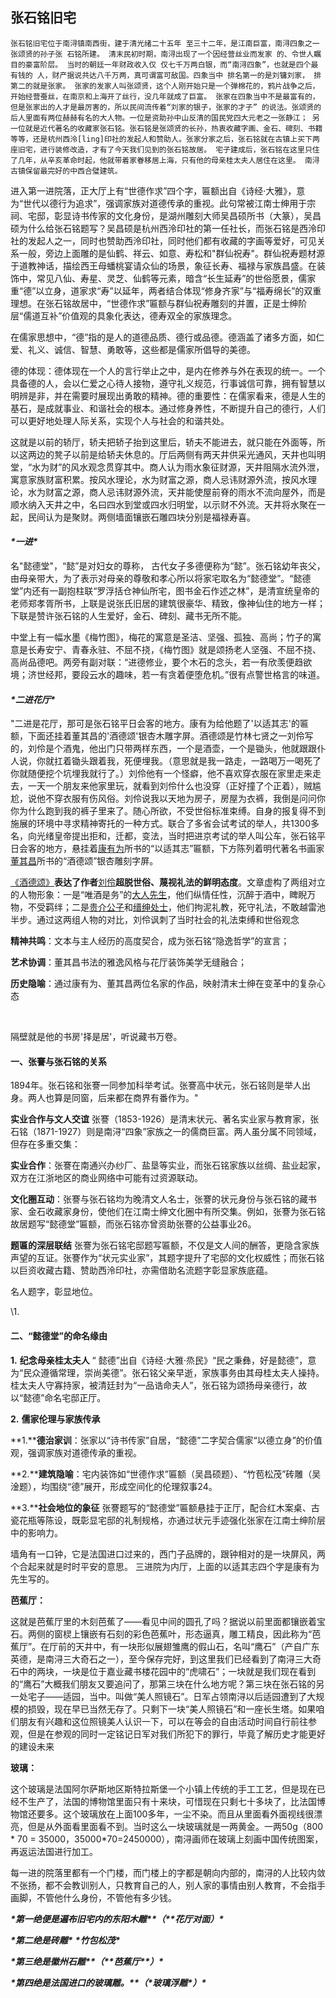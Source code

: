 ## 张石铭旧宅

```
张石铭旧宅位于南浔镇南西街，建于清光绪二十五年 至三十二年，是江南巨富，南浔四象之一张颂贤的孙子张 石铭所建。 清末民初时期，南浔出现了一个因经营丝业而发家 的、令世人瞩目的豪富阶层。 当时的朝廷一年财政收入仅 仅七千万两白银，而“南浔四象”，也就是四个最有钱的 人，财产据说共达八千万两，真可谓富可敌国。四象当中 排名第一的是刘镛刘家， 排第二的就是张家。 张家的发家人叫张颂贤，这个人刚开始只是一个弹棉花的，鸦片战争之后，开始经营蚕丝，在南京和上海开了丝行，没几年就成了巨富。 张家在四象当中不是最富有的，但是张家出的人才是最厉害的，所以民间流传着“刘家的银子，张家的才子” 的说法。张颂贤的后人里面有两位赫赫有名的大人物。一位是资助孙中山反清的国民党四大元老之一张静江； 另一位就是近代著名的收藏家张石铭。张石铭是张颂贤的长孙，热衷收藏字画、金石、碑刻、书籍等等，还是杭州西泠[ling]印社的发起人和赞助人。张家分家之后，张石铭就在古镇上买下两座旧宅，进行装修改造，才有了今天我们见到的张石铭故居。 宅子建成后，张石铭在这里只住了几年，从辛亥革命时起，他就带着家眷移居上海，只有他的母亲桂太夫人居住在这里。 南浔古镇保留最完好的中西合璧建筑。
```



 

进入第一进院落，正大厅上有“世德作求”四个字，匾额出自《诗经·大雅》，意为“世代以德行为追求”，强调家族对道德传承的重视。此句常被江南士绅用于宗祠、宅邸，彰显诗书传家的文化身份，是湖州雕刻大师吴昌硕所书（大篆），吴昌硕为什么给张石铭题写？吴昌硕是杭州西泠印社的第一任社长，而张石铭是西泠印社的发起人之一，同时也赞助西泠印社，同时他们都有收藏的字画等爱好，可见关系一般，旁边上面雕的是仙鹤、祥云、如意、寿松和"群仙祝寿"。群仙祝寿题材源于道教神话，描绘西王母蟠桃宴请众仙的场景，象征长寿、福禄与家族昌盛。在装饰中，常见八仙、寿星、灵芝、仙鹤等元素，暗含“长生延寿”的世俗愿景，儒家重“德”以立身，道家求“寿”以延年，两者结合体现“修身齐家”与“福寿绵长”的双重理想。在张石铭故居中，“世德作求”匾额与群仙祝寿雕刻的并置，正是士绅阶层“儒道互补”价值观的具象化表达，德寿双全的家族理念。

在儒家思想中，“德”指的是人的道德品质、德行或品德。德涵盖了诸多方面，如仁爱、礼义、诚信、智慧、勇敢等，这些都是儒家所倡导的美德。

‌德的体现‌：德体现在一个人的言行举止之中，是内在修养与外在表现的统一。一个具备德的人，会以仁爱之心待人接物，遵守礼义规范，行事诚信可靠，拥有智慧以明辨是非，并在需要时展现出勇敢的精神。‌德的重要性‌：在儒家看来，德是人生的基石，是成就事业、和谐社会的根本。通过修身养性，不断提升自己的德行，人们可以更好地处理人际关系，实现个人与社会的和谐共处。

 

 

 

这就是以前的轿厅，轿夫把轿子抬到这里后，轿夫不能进去，就只能在外面等，所以这两边的凳子以前是给轿夫休息的。厅后两侧有两天井供采光通风，天井也叫明堂，“水为财”的风水观念贯穿其中。商人认为雨水象征财源，天井阻隔水流外泄，寓意家族财富积累。按风水理论，水为财富之源，商人忌讳财源外流，按风水理论，水为财富之源，商人忌讳财源外流，天井能使屋前脊的雨水不流向屋外，而是顺水纳入天井之中，名曰四水到堂或四水归明堂，以示财不外流。天井将水聚在一起，民间认为是聚财。两侧墙面镶嵌石雕四块分别是福禄寿喜。

 

#### ***\*一进\**** 

名"懿德堂"，“懿”是对妇女的尊称， 古代女子多德便称为“懿”。张石铭幼年丧父，由母亲带大，为了表示对母亲的尊敬和孝心所以将家宅取名为“懿德堂”。“懿德堂”内还有一副抱柱联“罗浮括仓神仙所宅，图书金石作述之林”，是清宣统皇帝的老师郑孝胥所书，上联是说张氏旧居的建筑很豪华、精致，像神仙住的地方一样；下联是赞许张石铭的人生爱好，金石、碑刻、藏书无所不能。

中堂上有一幅水墨《梅竹图》，梅花的寓意是圣洁、坚强、孤独、高尚；竹子的寓意是长寿安宁、青春永驻、不屈不挠，《梅竹图》就是颂扬老人坚强、不屈不挠、高尚品德吧。两旁有副对联：“进德修业，要个木石的念头，若一有欣羡便趋欲境；济世经邦，要段云水的趣味，若一有贪着便堕危机。”很有点警世格言的味道。

#### ***\*二进花厅\****

"二进是花厅，那可是张石铭平日会客的地方。康有为给他题了'以适其志'的匾额，下面还挂着董其昌的'酒德颂'银杏木雕字屏。酒德颂是竹林七贤之一刘伶写的，刘伶是个酒鬼，他出门只带两样东西，一个是酒壶，一个是锄头，他就跟跟仆人说，你就扛着锄头跟着我，死便埋我。（意思就是我一路走，一路喝万一喝死了你就随便挖个坑埋我就行了。）刘伶他有一个怪癖，他不喜欢穿衣服在家里走来走去，一天一个朋友来他家里玩，就看到刘伶什么也没穿（正好撞了个正着），贼尴尬，说他不穿衣服有伤风俗。刘伶说我以天地为房子，房屋为衣裤，我倒是问问你你为什么跑到我的裤子里来了。随心所欲，不受世俗标准束缚。自身的报复得不到施展的环境中寻求精神寄托的一种方式。联合了多省会试考试的举人，共1300多名，向光绪皇帝提出拒和，迁都，变法，当时把进京考试的举人叫公车，张石铭平日会客的地方，悬挂着[康有为](https://www.baidu.com/s?rsv_dl=re_dqa_generate&sa=re_dqa_generate&wd=康有为&rsv_pq=e0e171a901cc8eca&oq=张石铭故居详细介绍以适其志&rsv_t=d6e6xregajklNx08utigvhEdOECaYXDQ5UXBUt9l0pJnDEdZPIMC6WWdAHk&tn=baidu&ie=utf-8)所书的“以适其志”匾额，下方陈列着明代著名书画家[董其昌](https://www.baidu.com/s?rsv_dl=re_dqa_generate&sa=re_dqa_generate&wd=董其昌&rsv_pq=e0e171a901cc8eca&oq=张石铭故居详细介绍以适其志&rsv_t=d6e6xregajklNx08utigvhEdOECaYXDQ5UXBUt9l0pJnDEdZPIMC6WWdAHk&tn=baidu&ie=utf-8)所书的“酒德颂”银杏雕刻字屏‌。

‌[《酒德颂》](https://www.baidu.com/s?rsv_dl=re_dqa_generate&sa=re_dqa_generate&wd=《酒德颂》&rsv_pq=b5d01e85001b5416&oq=酒德颂表达什么&rsv_t=1c2b8xKnfqtd7wa3uzNugkN/RNKdQf9p/F4wIAV6oI6mH0BXatO+cc7rVjY&tn=baidu&ie=utf-8)**表达了作者**[刘伶](https://www.baidu.com/s?rsv_dl=re_dqa_generate&sa=re_dqa_generate&wd=刘伶&rsv_pq=b5d01e85001b5416&oq=酒德颂表达什么&rsv_t=1c2b8xKnfqtd7wa3uzNugkN/RNKdQf9p/F4wIAV6oI6mH0BXatO+cc7rVjY&tn=baidu&ie=utf-8)**超脱世俗、蔑视礼法的鲜明态度**‌。文章虚构了两组对立的人物形象：一是“唯酒是务”的[大人先生](https://www.baidu.com/s?rsv_dl=re_dqa_generate&sa=re_dqa_generate&wd=大人先生&rsv_pq=b5d01e85001b5416&oq=酒德颂表达什么&rsv_t=1c2b8xKnfqtd7wa3uzNugkN/RNKdQf9p/F4wIAV6oI6mH0BXatO+cc7rVjY&tn=baidu&ie=utf-8)，他们纵情任性，沉醉于酒中，睥睨万物，不受羁绊；二是[贵介公子](https://www.baidu.com/s?rsv_dl=re_dqa_generate&sa=re_dqa_generate&wd=贵介公子&rsv_pq=b5d01e85001b5416&oq=酒德颂表达什么&rsv_t=1c2b8xKnfqtd7wa3uzNugkN/RNKdQf9p/F4wIAV6oI6mH0BXatO+cc7rVjY&tn=baidu&ie=utf-8)和[缙绅处士](https://www.baidu.com/s?rsv_dl=re_dqa_generate&sa=re_dqa_generate&wd=缙绅处士&rsv_pq=b5d01e85001b5416&oq=酒德颂表达什么&rsv_t=1c2b8xKnfqtd7wa3uzNugkN/RNKdQf9p/F4wIAV6oI6mH0BXatO+cc7rVjY&tn=baidu&ie=utf-8)，他们拘泥礼教，死守礼法，不敢越雷池半步。通过这两组人物的对比，刘伶讽刺了当时社会的礼法束缚和世俗观念

**精神共鸣**：文本与主人经历的高度契合，成为张石铭“隐逸哲学”的宣言；

**艺术协调**：董其昌书法的雅逸风格与花厅装饰美学无缝融合；

**历史隐喻**：通过康有为、董其昌两位名家的作品，映射清末士绅在变革中的复杂心态

‌

隔壁就是他的书房'择是居'，听说藏书万卷。

#### 一、**张謇与张石铭的关系**

1894年。张石铭和张謇一同参加科举考试。张謇高中状元，张石铭则是举人出身。两人也算是同窗，后来都在商界有番作为。"

 

**实业合作与文人交谊**
张謇（1853-1926）是清末状元、著名实业家与教育家，张石铭（1871-1927）则是南浔“四象”家族之一的儒商巨富。两人虽分属不同领域，但存在多重交集：

 

**实业合作**：张謇在南通兴办纱厂、盐垦等实业，而张石铭家族以丝绸、盐业起家，双方在江浙地区的商业网络中可能有过资源联动。

**文化圈互动**：张謇与张石铭均为晚清文人名士，张謇的状元身份与张石铭的藏书家、金石收藏家身份，使他们在江南士绅文化圈中有所交集。例如，张謇为张石铭故居题写“懿德堂”匾额，而张石铭亦曾资助张謇的公益事业26。

 

**题匾的深层联结**
	张謇为张石铭宅邸题写匾额，不仅是文人间的酬答，更隐含家族声望的互证。张謇作为“状元实业家”，其题字提升了宅邸的文化权威性；而张石铭以巨资收藏古籍、赞助西泠印社，亦需借助名流题字彰显家族底蕴。

 

名人题字，彰显地位。

\1. 

#### **二、“懿德堂”的命名缘由**

**1.** **纪念母亲桂太夫人**
“	懿德”出自《诗经·大雅·烝民》“民之秉彝，好是懿德”，意为“民众遵循常理，崇尚美德”。张石铭父亲早逝，家族事务由其母桂太夫人操持。桂太夫人守寡持家，被清廷封为“一品诰命夫人”，张石铭为颂扬母亲德行，故以“懿德”命名宅邸正厅。

**2.** **儒家伦理与家族传承**

**1.****德治家训**：张家以“诗书传家”自居，“懿德”二字契合儒家“以德立身”的价值观，强调家族对道德传承的重视。

**2.****建筑隐喻**：宅内装饰如“世德作求”匾额（吴昌硕题）、“竹苞松茂”砖雕（吴淦题），均围绕“德”展开，形成空间化的伦理叙事24。

**3.****社会地位的象征**
	张謇题写的“懿德堂”匾额悬挂于正厅，配合红木案桌、古瓷花瓶等陈设，既彰显宅邸的礼制规格，亦通过状元手迹强化张家在江南士绅阶层中的影响力。

 

墙角有一口钟，它是法国进口过来的，西门子品牌的，跟钟相对的是一块屏风，两个合起来就是时时平安的意思。 三进院为内厅，上面的以适其志四个字是康有为先生写的。

 

**芭蕉厅：**

这就是芭蕉厅里的木刻芭蕉了——看见中间的圆孔了吗？据说以前里面都镶嵌着宝石。两侧的窗棂上镶嵌有石刻的彩色芭蕉叶，形态逼真，雕工精良，因此称为“芭蕉厅”。在厅前的天井中，有一块形似展翅雏鹰的假山石，名叫“鹰石”（产自广东英德，是南浔三大奇石之一），至今保存完好，到这里我们已经看到了南浔三大奇石中的两块，一块是位于嘉业藏书楼花园中的“虎啸石”；一块就是我们现在看到的“鹰石”大概我们朋友又要追问了，那第三块在什么地方呢？第三块在张石铭的另一处宅子——适园，当中。叫做“美人照镜石”。日军占领南浔以后适园遭到了大规模的损毁，现在早已当然无存了。只剩下一块“美人照镜石”和一座长生塔。如果咱们朋友有兴趣和这位照镜美人认识一下，可以在等会的自由活动时间自行前往参观，但是在参观的同时一定铭记日军对我们所犯下的罪行，毕竟了解历史才能更好的建设未来

 

**玻璃：**

 

这个玻璃是法国阿尔萨斯地区斯特拉斯堡一个小镇上传统的手工工艺，但是现在已经不生产了，法国的博物馆里面只有十来块，可惜现在只剩七十多块了，比法国博物馆还要多。这个玻璃放在上面100多年，一尘不染。而且从里面看外面视线很漂亮，但是从外面看里面看不到。当时这么一块玻璃就是一两黄金。一两50g（800 * 70 = 35000，35000*70=2450000），南浔画师在玻璃上刻画中国传统图案，再返运法国进行加工。

 

 

每一进的院落里都有一个门楼，而门楼上的字都是朝向内部的，南浔的人比较内敛不张扬，都不会教训别人，只教育自己的人，别人家的事情由别人教育，不会指手画脚，不管他什么身份，不管他有多少钱。

 

 

 

 

 

***\*第一绝便是遍布旧宅内的东阳木雕\*******\*（\*******\*花厅对面）\****

***\*第二绝是砖雕\**** ***\*竹包松茂\****

***\*第三绝是徽州石雕\*******\*（\*******\*芭蕉厅\*******\*）\****

***\*第四绝是法国进口的玻璃雕。\*******\*（\****玻璃浮雕***\*）\****

 

 